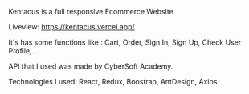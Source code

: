 Kentacus is a full responsive Ecommerce Website

Liveview: https://kentacus.vercel.app/

It's has some functions like : Cart, Order, Sign In, Sign Up, Check User Profile,...

API that I used was made by CyberSoft Academy.

Technologies I used: React, Redux, Boostrap, AntDesign, Axios
